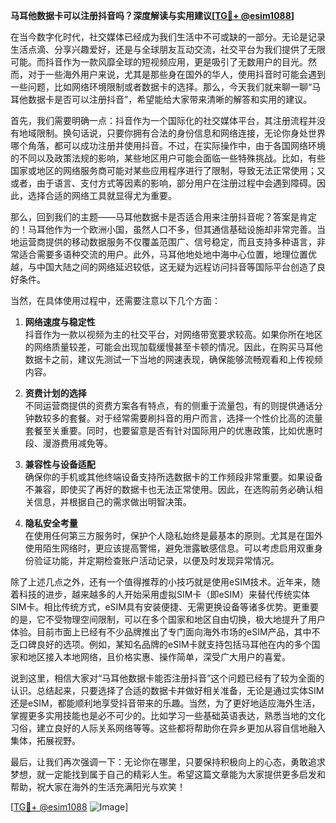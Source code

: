 **马耳他数据卡可以注册抖音吗？深度解读与实用建议[[TG💪+ @esim1088](https://t.me/s/esim1088)]**

在当今数字化时代，社交媒体已经成为我们生活中不可或缺的一部分。无论是记录生活点滴、分享兴趣爱好，还是与全球朋友互动交流，社交平台为我们提供了无限可能。而抖音作为一款风靡全球的短视频应用，更是吸引了无数用户的目光。然而，对于一些海外用户来说，尤其是那些身在国外的华人，使用抖音时可能会遇到一些问题，比如网络环境限制或者数据卡的选择。那么，今天我们就来聊一聊“马耳他数据卡是否可以注册抖音”，希望能给大家带来清晰的解答和实用的建议。

首先，我们需要明确一点：抖音作为一个国际化的社交媒体平台，其注册流程并没有地域限制。换句话说，只要你拥有合法的身份信息和网络连接，无论你身处世界哪个角落，都可以成功注册并使用抖音。不过，在实际操作中，由于各国网络环境的不同以及政策法规的影响，某些地区用户可能会面临一些特殊挑战。比如，有些国家或地区的网络服务商可能对某些应用程序进行了限制，导致无法正常使用；又或者，由于语言、支付方式等因素的影响，部分用户在注册过程中会遇到障碍。因此，选择合适的网络工具就显得尤为重要。

那么，回到我们的主题——马耳他数据卡是否适合用来注册抖音呢？答案是肯定的！马耳他作为一个欧洲小国，虽然人口不多，但其通信基础设施却非常完善。当地运营商提供的移动数据服务不仅覆盖范围广、信号稳定，而且支持多种语言，非常适合需要多语种交流的用户。此外，马耳他地处地中海中心位置，地理位置优越，与中国大陆之间的网络延迟较低，这无疑为远程访问抖音等国际平台创造了良好条件。

当然，在具体使用过程中，还需要注意以下几个方面：

1. **网络速度与稳定性**  
   抖音作为一款以视频为主的社交平台，对网络带宽要求较高。如果你所在地区的网络质量较差，可能会出现加载缓慢甚至卡顿的情况。因此，在购买马耳他数据卡之前，建议先测试一下当地的网速表现，确保能够流畅观看和上传视频内容。

2. **资费计划的选择**  
   不同运营商提供的资费方案各有特点，有的侧重于流量包，有的则提供通话分钟数较多的套餐。对于经常需要刷抖音的用户而言，选择一个性价比高的流量套餐至关重要。同时，也要留意是否有针对国际用户的优惠政策，比如优惠时段、漫游费用减免等。

3. **兼容性与设备适配**  
   确保你的手机或其他终端设备支持所选数据卡的工作频段非常重要。如果设备不兼容，即使买了再好的数据卡也无法正常使用。因此，在选购前务必确认相关信息，并根据自己的需求做出明智决策。

4. **隐私安全考量**  
   在使用任何第三方服务时，保护个人隐私始终是最基本的原则。尤其是在国外使用陌生网络时，更应该提高警惕，避免泄露敏感信息。可以考虑启用双重身份验证功能，并定期检查账户活动记录，以便及时发现异常情况。

除了上述几点之外，还有一个值得推荐的小技巧就是使用eSIM技术。近年来，随着科技的进步，越来越多的人开始采用虚拟SIM卡（即eSIM）来替代传统实体SIM卡。相比传统方式，eSIM具有安装便捷、无需更换设备等诸多优势。更重要的是，它不受物理空间限制，可以在多个国家和地区自由切换，极大地提升了用户体验。目前市面上已经有不少品牌推出了专门面向海外市场的eSIM产品，其中不乏口碑良好的选项。例如，某知名品牌的eSIM卡就支持包括马耳他在内的多个国家和地区接入本地网络，且价格实惠、操作简单，深受广大用户的喜爱。

说到这里，相信大家对“马耳他数据卡能否注册抖音”这个问题已经有了较为全面的认识。总结起来，只要选择了合适的数据卡并做好相关准备，无论是通过实体SIM还是eSIM，都能顺利地享受抖音带来的乐趣。当然，为了更好地适应海外生活，掌握更多实用技能也是必不可少的。比如学习一些基础英语表达，熟悉当地的文化习俗，建立良好的人际关系网络等等。这些都将帮助你在异乡更加从容自信地融入集体，拓展视野。

最后，让我们再次强调一下：无论你在哪里，只要保持积极向上的心态，勇敢追求梦想，就一定能找到属于自己的精彩人生。希望这篇文章能为大家提供更多启发和帮助，祝大家在海外的生活充满阳光与欢笑！

[[TG💪+ @esim1088](https://t.me/s/esim1088) ![Image](https://i.postimg.cc/4NQfJmqS/Snipaste-2025-05-13-00-14-12.png)]
